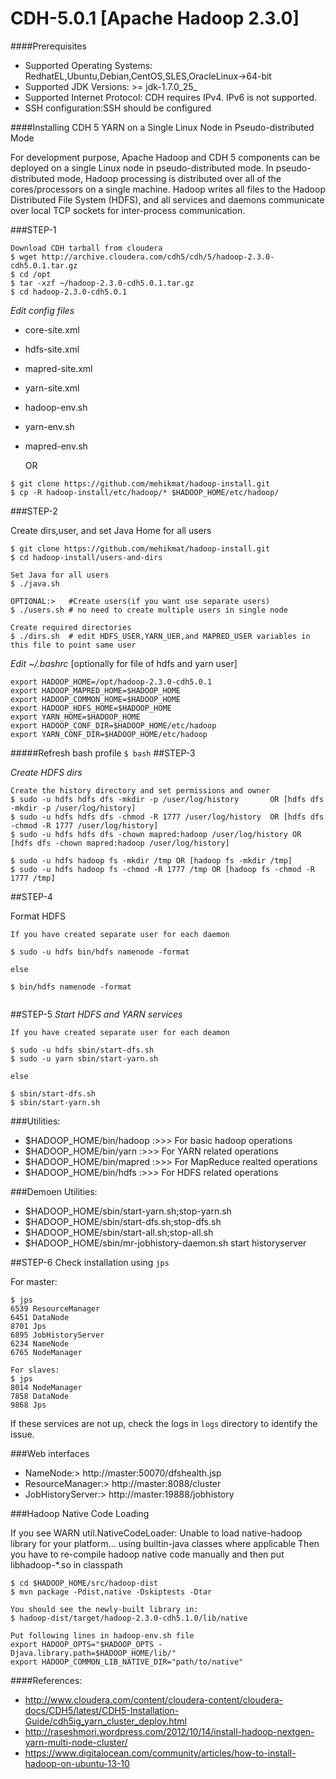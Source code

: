 CDH-5.0.1 [Apache Hadoop 2.3.0]
=============================
####Prerequisites
- Supported Operating Systems: RedhatEL,Ubuntu,Debian,CentOS,SLES,OracleLinux->64-bit
- Supported JDK Versions: >= jdk-1.7.0_25_
- Supported Internet Protocol: CDH requires IPv4. IPv6 is not supported.
- SSH configuration:SSH should be configured

####Installing CDH 5 YARN on a Single Linux Node in Pseudo-distributed Mode

For development purpose, Apache Hadoop and CDH 5 components can be deployed
on a single Linux node in pseudo-distributed mode.
In pseudo-distributed mode, Hadoop processing is distributed over all of the
cores/processors on a single machine. Hadoop writes all files to the
Hadoop Distributed File System (HDFS), and all services and daemons communicate
over local TCP sockets for inter-process communication.

###STEP-1
```
Download CDH tarball from cloudera
$ wget http://archive.cloudera.com/cdh5/cdh/5/hadoop-2.3.0-cdh5.0.1.tar.gz
$ cd /opt
$ tar -xzf ~/hadoop-2.3.0-cdh5.0.1.tar.gz
$ cd hadoop-2.3.0-cdh5.0.1
```
_Edit config files_
 - core-site.xml
 - hdfs-site.xml
 - mapred-site.xml
 - yarn-site.xml
 - hadoop-env.sh
 - yarn-env.sh
 - mapred-env.sh
 
    OR

```
$ git clone https://github.com/mehikmat/hadoop-install.git
$ cp -R hadoop-install/etc/hadoop/* $HADOOP_HOME/etc/hadoop/
```


###STEP-2

Create dirs,user, and set Java Home for all users

```
$ git clone https://github.com/mehikmat/hadoop-install.git
$ cd hadoop-install/users-and-dirs

Set Java for all users
$ ./java.sh

OPTIONAL:>   #Create users(if you want use separate users)
$ ./users.sh # no need to create multiple users in single node

Create required directories
$ ./dirs.sh  # edit HDFS_USER,YARN_UER,and MAPRED_USER variables in this file to point same user
```

_Edit ~/.bashrc_ [optionally for file of hdfs and yarn user]

```
export HADOOP_HOME=/opt/hadoop-2.3.0-cdh5.0.1
export HADOOP_MAPRED_HOME=$HADOOP_HOME
export HADOOP_COMMON_HOME=$HADOOP_HOME
export HADOOP_HDFS_HOME=$HADOOP_HOME
export YARN_HOME=$HADOOP_HOME
export HADOOP_CONF_DIR=$HADOOP_HOME/etc/hadoop
export YARN_CONF_DIR=$HADOOP_HOME/etc/hadoop
```

#####Refresh bash profile `$ bash`
##STEP-3

_Create HDFS dirs_
```
Create the history directory and set permissions and owner
$ sudo -u hdfs hdfs dfs -mkdir -p /user/log/history       OR [hdfs dfs -mkdir -p /user/log/history]
$ sudo -u hdfs hdfs dfs -chmod -R 1777 /user/log/history  OR [hdfs dfs -chmod -R 1777 /user/log/history]
$ sudo -u hdfs hdfs dfs -chown mapred:hadoop /user/log/history OR [hdfs dfs -chown mapred:hadoop /user/log/history]

$ sudo -u hdfs hadoop fs -mkdir /tmp OR [hadoop fs -mkdir /tmp]
$ sudo -u hdfs hadoop fs -chmod -R 1777 /tmp OR [hadoop fs -chmod -R 1777 /tmp]
```

##STEP-4

Format HDFS
```
If you have created separate user for each daemon

$ sudo -u hdfs bin/hdfs namenode -format

else

$ bin/hdfs namenode -format 
 
```

##STEP-5
_Start HDFS and YARN services_
```
If you have created separate user for each deamon

$ sudo -u hdfs sbin/start-dfs.sh
$ sudo -u yarn sbin/start-yarn.sh

else

$ sbin/start-dfs.sh
$ sbin/start-yarn.sh
```

###Utilities:
- $HADOOP_HOME/bin/hadoop  :>>>   For basic hadoop operations
- $HADOOP_HOME/bin/yarn   :>>>   For YARN related operations
- $HADOOP_HOME/bin/mapred :>>>   For MapReduce realted operations
- $HADOOP_HOME/bin/hdfs  :>>>    For HDFS related operations

###Demoen Utilities:
- $HADOOP_HOME/sbin/start-yarn.sh;stop-yarn.sh
- $HADOOP_HOME/sbin/start-dfs.sh;stop-dfs.sh 
- $HADOOP_HOME/sbin/start-all.sh;stop-all.sh    
- $HADOOP_HOME/sbin/mr-jobhistory-daemon.sh start historyserver


##STEP-6
Check installation using `jps`

For master:
```
$ jps
6539 ResourceManager
6451 DataNode
8701 Jps
6895 JobHistoryServer
6234 NameNode
6765 NodeManager

For slaves:
$ jps
8014 NodeManager
7858 DataNode
9868 Jps

```

If these services are not up, check the logs in `logs` directory to identify the issue.

###Web interfaces

- NameNode:>         http://master:50070/dfshealth.jsp
- ResourceManager:>  http://master:8088/cluster
- JobHistoryServer:> http://master:19888/jobhistory

###Hadoop Native Code Loading

If you see  WARN util.NativeCodeLoader: Unable to load native-hadoop library for your platform... using builtin-java classes where applicable
Then you have to re-compile hadoop native code manually and then put libhadoop-*.so in classpath
```
$ cd $HADOOP_HOME/src/hadoop-dist
$ mvn package -Pdist,native -Dskiptests -Dtar

You should see the newly-built library in:
$ hadoop-dist/target/hadoop-2.3.0-cdh5.1.0/lib/native

Put following lines in hadoop-env.sh file
export HADOOP_OPTS="$HADOOP_OPTS -Djava.library.path=$HADOOP_HOME/lib/"
export HADOOP_COMMON_LIB_NATIVE_DIR="path/to/native"
```
####References:
- http://www.cloudera.com/content/cloudera-content/cloudera-docs/CDH5/latest/CDH5-Installation-Guide/cdh5ig_yarn_cluster_deploy.html
- http://raseshmori.wordpress.com/2012/10/14/install-hadoop-nextgen-yarn-multi-node-cluster/
- https://www.digitalocean.com/community/articles/how-to-install-hadoop-on-ubuntu-13-10
